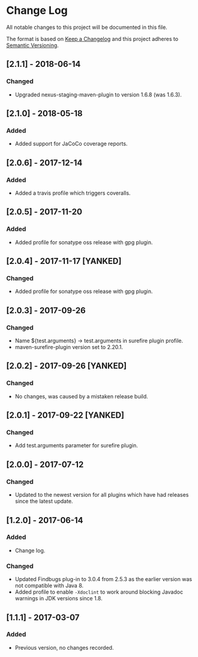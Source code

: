 # Change Log
All notable changes to this project will be documented in this file.

The format is based on [Keep a Changelog](http://keepachangelog.com/)
and this project adheres to [Semantic Versioning](http://semver.org/).
## [2.1.1] - 2018-06-14
### Changed
- Upgraded nexus-staging-maven-plugin to version 1.6.8 (was 1.6.3).

## [2.1.0] - 2018-05-18
### Added
- Added support for JaCoCo coverage reports.

## [2.0.6] - 2017-12-14
### Added
- Added a travis profile which triggers coveralls.

## [2.0.5] - 2017-11-20
### Added
- Added profile for sonatype oss release with gpg plugin.

## [2.0.4] - 2017-11-17 [YANKED]
### Changed
- Added profile for sonatype oss release with gpg plugin.

## [2.0.3] - 2017-09-26
### Changed 
- Name ${test.arguments} -> test.arguments in surefire plugin profile.
- maven-surefire-plugin version set to 2.20.1.

## [2.0.2] - 2017-09-26 [YANKED]
### Changed 
- No changes, was caused by a mistaken release build.

## [2.0.1] - 2017-09-22 [YANKED]
### Changed
- Add test.arguments parameter for surefire plugin.

## [2.0.0] - 2017-07-12
### Changed
- Updated to the newest version for all plugins which have had releases since the latest update.

## [1.2.0] - 2017-06-14
### Added
- Change log.
### Changed
- Updated Findbugs plug-in to 3.0.4 from 2.5.3 as the earlier version was not compatible with Java 8.
- Added profile to enable `-Xdoclint` to work around blocking Javadoc warnings in JDK versions since 1.8.

## [1.1.1] - 2017-03-07
### Added
- Previous version, no changes recorded.
